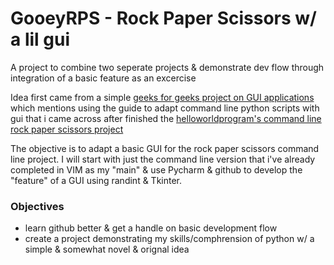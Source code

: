 # GooeyRPS - Rock Paper Scissors w/ a lil gui
A project to combine two seperate projects & demonstrate dev flow through integration of a basic feature as an excercise


Idea first came from a simple [geeks for geeks project on GUI applications](https://www.geeksforgeeks.org/create-first-gui-application-using-python-tkinter/) which mentions using the guide to adapt command line python scripts with gui
that i came across after finished the [helloworldprogram's command line rock paper scissors project](https://thehelloworldprogram.com/python/python-game-rock-paper-scissors/) 

The objective is to adapt a basic GUI for the rock paper scissors command line project. 
I will start with just the command line version that i've already completed in VIM as my "main" & use Pycharm & github to develop the "feature" of a GUI using randint & Tkinter. 

### Objectives
- learn github better & get a handle on basic development flow  
- create a project demonstrating my skills/comphrension of python w/ a simple & somewhat novel & orignal idea
